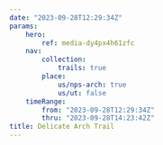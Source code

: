 ```yaml
---
date: "2023-09-28T12:29:34Z"
params:
    hero:
        ref: media-dy4px4h61zfc
    nav:
        collection:
            trails: true
        place:
            us/nps-arch: true
            us/ut: false
    timeRange:
        from: "2023-09-28T12:29:34Z"
        thru: "2023-09-28T14:23:42Z"
title: Delicate Arch Trail
---
```


